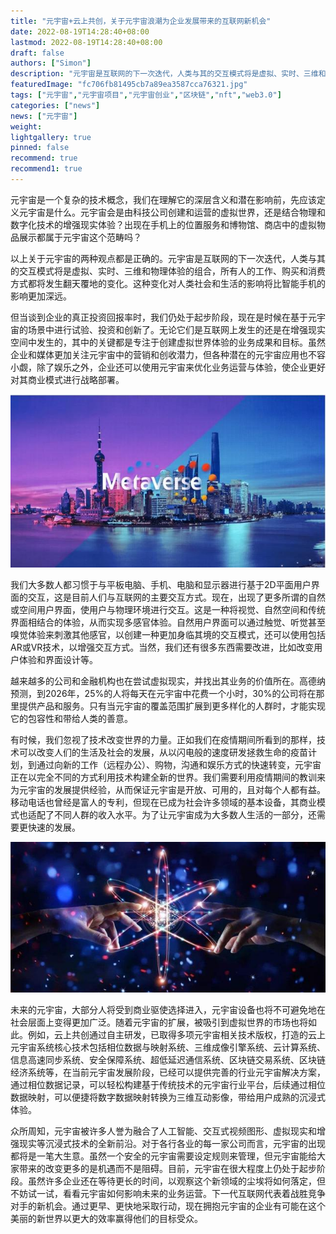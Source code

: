 ```yaml
---
title: "元宇宙+云上共创，关于元宇宙浪潮为企业发展带来的互联网新机会"
date: 2022-08-19T14:28:40+08:00
lastmod: 2022-08-19T14:28:40+08:00
draft: false
authors: ["Simon"]
description: "元宇宙是互联网的下一次迭代，人类与其的交互模式将是虚拟、实时、三维和物理体验的组合，所有人的工作、购买和消费方式都将发生翻天覆地的变化。这种变化对人类社会和生活的影响将比智能手机的影响更加深远。"
featuredImage: "fc706fb81495cb7a89ea3587cca76321.jpg"
tags: ["元宇宙","元宇宙项目","元宇宙创业","区块链","nft","web3.0"]
categories: ["news"]
news: ["元宇宙"]
weight: 
lightgallery: true
pinned: false
recommend: true
recommend1: true
---
```


元宇宙是一个复杂的技术概念，我们在理解它的深层含义和潜在影响前，先应该定义元宇宙是什么。元宇宙会是由科技公司创建和运营的虚拟世界，还是结合物理和数字化技术的增强现实体验？出现在手机上的位置服务和博物馆、商店中的虚拟物品展示都属于元宇宙这个范畴吗？

以上关于元宇宙的两种观点都是正确的。元宇宙是互联网的下一次迭代，人类与其的交互模式将是虚拟、实时、三维和物理体验的组合，所有人的工作、购买和消费方式都将发生翻天覆地的变化。这种变化对人类社会和生活的影响将比智能手机的影响更加深远。

但当谈到企业的真正投资回报率时，我们仍处于起步阶段，现在是时候在基于元宇宙的场景中进行试验、投资和创新了。无论它们是互联网上发生的还是在增强现实空间中发生的，其中的关键都是专注于创建虚拟世界体验的业务成果和目标。虽然企业和媒体更加关注元宇宙中的营销和创收潜力，但各种潜在的元宇宙应用也不容小觑，除了娱乐之外，企业还可以使用元宇宙来优化业务运营与体验，使企业更好对其商业模式进行战略部署。

![配图](yyzz.jpeg)

我们大多数人都习惯于与平板电脑、手机、电脑和显示器进行基于2D平面用户界面的交互，这是目前人们与互联网的主要交互方式。现在，出现了更多所谓的自然或空间用户界面，使用户与物理环境进行交互。这是一种将视觉、自然空间和传统界面相结合的体验，从而实现多感官体验。自然用户界面可以通过触觉、听觉甚至嗅觉体验来刺激其他感官，以创建一种更加身临其境的交互模式，还可以使用包括AR或VR技术，以增强交互方式。当然，我们还有很多东西需要改进，比如改变用户体验和界面设计等。

越来越多的公司和金融机构也在尝试虚拟现实，并找出其业务的价值所在。高德纳预测，到2026年，25%的人将每天在元宇宙中花费一个小时，30%的公司将在那里提供产品和服务。只有当元宇宙的覆盖范围扩展到更多样化的人群时，才能实现它的包容性和带给人类的善意。

有时候，我们忽视了技术改变世界的力量。正如我们在疫情期间所看到的那样，技术可以改变人们的生活及社会的发展，从以闪电般的速度研发拯救生命的疫苗计划，到通过向新的工作（远程办公）、购物，沟通和娱乐方式的快速转变，元宇宙正在以完全不同的方式利用技术构建全新的世界。我们需要利用疫情期间的教训来为元宇宙的发展提供经验，从而保证元宇宙是开放、可用的，且对每个人都有益。移动电话也曾经是富人的专利，但现在已成为社会许多领域的基本设备，其商业模式也适配了不同人群的收入水平。为了让元宇宙成为大多数人生活的一部分，还需要更快速的发展。

![配图](yyzz1.jpeg)

未来的元宇宙，大部分人将受到商业驱使选择进入，元宇宙设备也将不可避免地在社会层面上变得更加广泛。随着元宇宙的扩展，被吸引到虚拟世界的市场也将如此。例如，云上共创通过自主研发，已取得多项元宇宙相关技术版权，打造的云上元宇宙系统核心技术包括相位数据与映射系统、三维成像引擎系统、云计算系统、信息高速同步系统、安全保障系统、超低延迟通信系统、区块链交易系统、区块链经济系统等，在当前元宇宙发展阶段，已经可以提供完善的行业元宇宙解决方案，通过相位数据记录，可以轻松构建基于传统技术的元宇宙行业平台，后续通过相位数据映射，可以便捷将数字数据映射转换为三维互动影像，带给用户成熟的沉浸式体验。

众所周知，元宇宙被许多人誉为融合了人工智能、交互式视频图形、虚拟现实和增强现实等沉浸式技术的全新前沿。对于各行各业的每一家公司而言，元宇宙的出现都将是一笔大生意。虽然一个安全的元宇宙需要设定规则来管理，但元宇宙能给大家带来的改变更多的是机遇而不是阻碍。目前，元宇宙在很大程度上仍处于起步阶段。虽然许多企业还在等待更长的时间，以观察这个新领域的尘埃将如何落定，但不妨试一试，看看元宇宙如何影响未来的业务运营。下一代互联网代表着战胜竞争对手的新机会。通过更早、更快地采取行动，现在拥抱元宇宙的企业有可能在这个美丽的新世界以更大的效率赢得他们的目标受众。